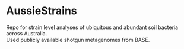 # AussieStrains
Repo for strain level analyses of ubiquitous and abundant soil bacteria across Australia.\
Used publicly available shotgun metagenomes from BASE.
